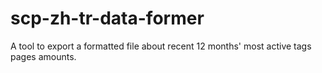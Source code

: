 # scp-zh-tr-data-former
A tool to export a formatted file about recent 12 months' most active tags pages amounts.
